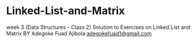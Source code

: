 # Linked-List-and-Matrix
week 3 (Data Structures - Class 2)
Solution to Exercises on Linked List and Matrix
BY
Adegoke Fuad Ajibola 
adegokefuad1@gmail.com